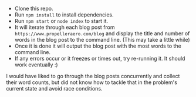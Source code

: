 - Clone this repo.
- Run `npm install` to install dependencies.
- Run `npm start` or `node index` to start it.
- It will iterate through each blog post from `https://www.propelleraero.com/blog` and display the title and number of words in the blog post to the command line. (This may take a little while)
- Once it is done it will output the blog post with the most words to the command line. 
- If any errors occur or it freezes or times out, try re-running it. It should work eventually :)



I would have liked to go through the blog posts concurrently and collect their word counts, but did not know how to tackle that in the problem's current state and avoid race conditions.